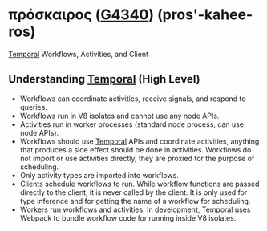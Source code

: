 # πρόσκαιρος ([G4340](https://www.blueletterbible.org/lexicon/g4340/kjv/tr/0-1/)) (pros'-kahee-ros)

[Temporal] Workflows, Activities, and Client

## Understanding [Temporal] (High Level)

- Workflows can coordinate activities, receive signals, and respond to queries.
- Workflows run in V8 isolates and cannot use any node APIs.
- Activities run in worker processes (standard node process, can use node APIs).
- Workflows should use [Temporal] APIs and coordinate activities, anything that
  produces a side effect should be done in activities. Workflows do not import
  or use activities directly, they are proxied for the purpose of scheduling.
- Only activity types are imported into workflows.
- Clients schedule workflows to run. While workflow functions are passed
  directly to the client, it is never called by the client. It is only used for
  type inference and for getting the name of a workflow for scheduling.
- Workers run workflows and activities. In development, Temporal uses Webpack
  to bundle workflow code for running inside V8 isolates.

[Temporal]: https://temporal.io "Less plumbing, more coding"
